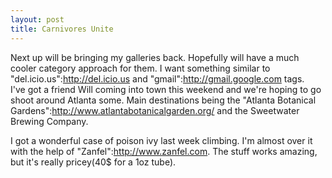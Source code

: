 ```yaml
--- 
layout: post
title: Carnivores Unite
---
```

Next up will be bringing my galleries back.  Hopefully will have a much cooler category approach for them.  I want something similar to "del.icio.us":http://del.icio.us and "gmail":http://gmail.google.com tags.  
I've got a friend Will coming into town this weekend and we're hoping to go shoot around Atlanta some.  Main destinations being the "Atlanta Botanical Gardens":http://www.atlantabotanicalgarden.org/ and the Sweetwater Brewing Company.

I got a wonderful case of poison ivy last week climbing.  I'm almost over it with the help of "Zanfel":http://www.zanfel.com.  The stuff works amazing, but it's really pricey(40$ for a 1oz tube).

